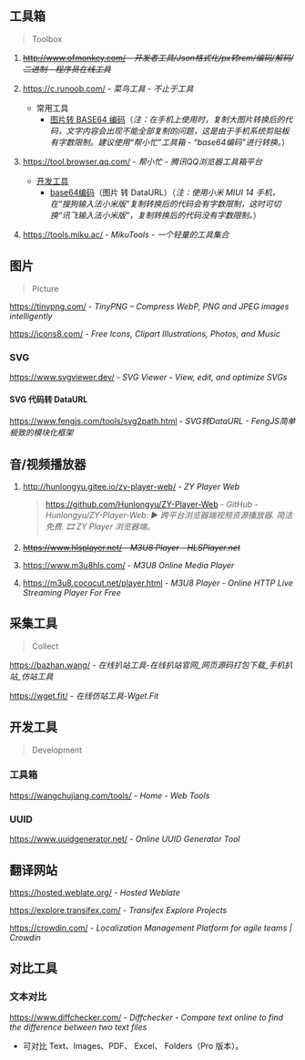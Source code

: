 ## 工具箱

> Toolbox

1. ~~http://www.ofmonkey.com/ - _开发者工具/Json格式化/px转rem/编码/解码/二进制 - 程序员在线工具_~~

2. https://c.runoob.com/ - *菜鸟工具 - 不止于工具*
    - 常用工具
        - [图片转 BASE64 编码](https://c.runoob.com/front-end/59/)（*注：在手机上使用时，复制大图片转换后的代码，文字内容会出现不能全部复制的问题，这是由于手机系统剪贴板有字数限制。建议使用“帮小忙”工具箱 - “base64编码”进行转换。*）

3. https://tool.browser.qq.com/ - *帮小忙 - 腾讯QQ浏览器工具箱平台*
    - [开发工具](https://tool.browser.qq.com/category/develop)
        - [base64编码](https://tool.browser.qq.com/base64.html)（图片 转 DataURL）（*注：使用小米 MIUI 14 手机，在“搜狗输入法小米版”复制转换后的代码会有字数限制，这时可切换“讯飞输入法小米版”，复制转换后的代码没有字数限制。*）

4. https://tools.miku.ac/ - *MikuTools - 一个轻量的工具集合*


## 图片

> Picture

https://tinypng.com/ - _TinyPNG – Compress WebP, PNG and JPEG images intelligently_

https://icons8.com/ - _Free Icons, Clipart Illustrations, Photos, and Music_

### SVG

https://www.svgviewer.dev/ - *SVG Viewer - View, edit, and optimize SVGs*

#### SVG 代码转 DataURL

https://www.fengjs.com/tools/svg2path.html - *SVG转DataURL - FengJS简单极致的模块化框架*


## 音/视频播放器

1. http://hunlongyu.gitee.io/zy-player-web/ - *ZY Player Web*
    > https://github.com/Hunlongyu/ZY-Player-Web - *GitHub - Hunlongyu/ZY-Player-Web: ▶️ 跨平台浏览器端视频资源播放器. 简洁免费. 🎞 ZY Player 浏览器端。*

2. ~~https://www.hlsplayer.net/ - *M3U8 Player - HLSPlayer.net*~~

3. https://www.m3u8hls.com/ - *M3U8 Online Media Player*

4. https://m3u8.cococut.net/player.html - *M3U8 Player - Online HTTP Live Streaming Player For Free*


## 采集工具

> Collect

https://bazhan.wang/ - *在线扒站工具-在线扒站官网_网页源码打包下载_手机扒站_仿站工具*

https://wget.fit/ - *在线仿站工具-Wget.Fit*


## 开发工具

> Development

### 工具箱



https://wangchujiang.com/tools/ - *Home - Web Tools*


### UUID

https://www.uuidgenerator.net/ - *Online UUID Generator Tool*


## 翻译网站

https://hosted.weblate.org/ - *Hosted Weblate*

https://explore.transifex.com/ - *Transifex Explore Projects*

https://crowdin.com/ - *Localization Management Platform for agile teams | Crowdin*


## 对比工具

### 文本对比

https://www.diffchecker.com/ - *Diffchecker - Compare text online to find the difference between two text files*

- 可对比 Text、Images、PDF、 Excel、 Folders（Pro 版本）。
